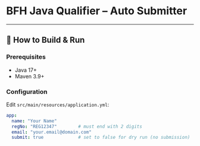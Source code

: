 # BFH Java Qualifier – Auto Submitter


---

## 🚀 How to Build & Run

### Prerequisites
- Java 17+
- Maven 3.9+

### Configuration
Edit `src/main/resources/application.yml`:

```yaml
app:
  name: "Your Name"
  regNo: "REG12347"        # must end with 2 digits
  email: "your.email@domain.com"
  submit: true             # set to false for dry run (no submission)
